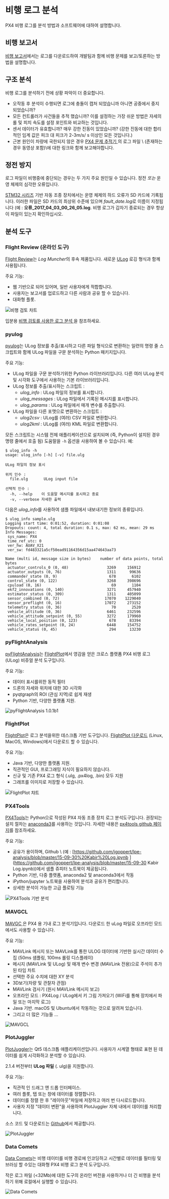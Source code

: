 # 비행 로그 분석

PX4 비행 로그를 분석 방법과 소프트웨어에 대하여 설명합니다.

## 비행 보고서

[비행 보고서](../getting_started/flight_reporting.md)에서는 로그를 다운로드하여 개발팀과 함께 비행 문제를 보고/토론하는 방법을 설명합니다.

## 구조 분석

비행 로그를 분석하기 전에 상황 파악이 더 중요합니다.

* 오작동 후 분석이 수행되면 로그에 충돌이 캡처 되었습니까 아니면 공중에서 중지 되었습니까?
* 모든 컨트롤러가 사건들을 추적 했습니까? 이를 설정하는 가장 쉬운 방법은 자세의 롤 및 피치 속도를 설정 포인트와 비교하는 것입니다.
* 센서 데이터가 유효합니까? 매우 강한 진동이 있었습니까? (강한 진동에 대한 합리적인 임계 값은 피크 대 피크가 2-3m/s/ s 이상인 모든 것입니다.)
* 근본 원인이 차량에 국한되지 않은 경우 [PX4 문제 추적기 ](https://github.com/PX4/PX4-Autopilot/issues/new)의 로그 파일 \ (존재하는 경우 동영상 포함)\에 대한 링크와 함께 보고해야합니다.

## 정전 방지

로그 파일이 비행중에 중단되는 경우는 두 가지 주요 원인일 수 있습니다. 정전 *또는* 운영 체제의 심각한 오류입니다.

[STM32 시리즈](http://www.st.com/en/microcontrollers/stm32-32-bit-arm-cortex-mcus.html?querycriteria=productId=SC1169) 기반 자동 조종 장치에서는 운영 체제의 하드 오류가 SD 카드에 기록됩니다. 이러한 파일은 SD 카드의 최상위 수준에 있으며 *fault\_date.log*로 이름이 지정됩니다 (예 : **오류\_2017\_04\_03\_00\_26\_05.log**. 비행 로그가 갑자기 종료되는 경우 항상이 파일이 있는지 확인하십시오.

## 분석 도구

### Flight Review (온라인 도구)

[Flight Review](http://logs.px4.io)는 *Log Muncher*의 후속 제품입니다. 새로운 [ULog](../dev_log/ulog_file_format.md) 로깅 형식과 함께 사용됩니다.

주요 기능:

* 웹 기반으로 되어 있어며, 일반 사용자에게 적합합니다.
* 사용자는 보고서를 업로드하고 다른 사람과 공유 할 수 있습니다.
* 대화형 플롯.

![비행 검토 차트](../../assets/flight_log_analysis/flight_review/flight-review-example.png)

입분용 [비행 검토를 사용한 로그 분석 ](flight_review.md)을 참조하세요.

### pyulog

[pyulog](https://github.com/PX4/pyulog)는 ULog 정보를 추출/표시하고 다른 파일 형식으로 변환하는 일련의 명령 줄 스크립트와 함께 ULog 파일을 구문 분석하는 Python 패키지입니다.

주요 기능:

* ULog 파일을 구문 분석하기위한 Python 라이브러리입니다. 다른 여러 ULog 분석 및 시각화 도구에서 사용하는 기본 라이브러리입니다.
* ULog 정보를 추출/표시하는 스크립트 : 
  * *ulog_info* : ULog 파일의 정보를 표시합니다.
  * *ulog_messages* : ULog 파일에서 기록된 메시지를 표시합니다.
  * *ulog_params* : ULog 파일에서 매개 변수를 추출합니다.
* ULog 파일을 다른 포맷으로 변환하는 스크립트 : 
  * *ulog2csv* : ULog를 (여러) CSV 파일로 변환합니다.
  * *ulog2kml* : ULog를 (여러) KML 파일로 변환합니다.

모든 스크립트는 시스템 전체 애플리케이션으로 설치되며 (즉, Python이 설치된 경우 명령 줄에서 호출 됨) 도움말을 `-h` 옵션을 사용하여 볼 수 있습니다. 예:

    $ ulog_info -h
    usage: ulog_info [-h] [-v] file.ulg
    
    ULog 파일의 정보 표시
    
    위치 인수 :
      file.ulg       ULog input file
    
    선택적 인수 :
      -h, --help    이 도움말 메시지를 표시하고 종료
      -v, --verbose 자세한 출력
    

다음은 *ulog_info*를 사용하여 샘플 파일에서 내보내기한 정보의 종류입니다.

    $ ulog_info sample.ulg
    Logging start time: 0:01:52, duration: 0:01:08
    Dropouts: count: 4, total duration: 0.1 s, max: 62 ms, mean: 29 ms
    Info Messages:
     sys_name: PX4
     time_ref_utc: 0
     ver_hw: AUAV_X21
     ver_sw: fd483321a5cf50ead91164356d15aa474643aa73
    
    Name (multi id, message size in bytes)    number of data points, total bytes
     actuator_controls_0 (0, 48)                 3269     156912
     actuator_outputs (0, 76)                    1311      99636
     commander_state (0, 9)                       678       6102
     control_state (0, 122)                      3268     398696
     cpuload (0, 16)                               69       1104
     ekf2_innovations (0, 140)                   3271     457940
     estimator_status (0, 309)                   1311     405099
     sensor_combined (0, 72)                    17070    1229040
     sensor_preflight (0, 16)                   17072     273152
     telemetry_status (0, 36)                      70       2520
     vehicle_attitude (0, 36)                    6461     232596
     vehicle_attitude_setpoint (0, 55)           3272     179960
     vehicle_local_position (0, 123)              678      83394
     vehicle_rates_setpoint (0, 24)              6448     154752
     vehicle_status (0, 45)                       294      13230 
    

### pyFlightAnalysis

[pyFlightAnalysis](https://github.com/Marxlp/pyFlightAnalysis)는 [FlightPlot](#flightplot)에서 영감을 얻은 크로스 플랫폼 PX4 비행 로그 (ULog) 비쥬얼 분석 도구입니다.

주요 기능:

* 데이터 표시를위한 동적 필터
* 드론의 자세와 위치에 대한 3D 시각화
* pyqtgraph의 ROI (관심 지역)로 쉽게 재생
* Python 기반, 다양한 플랫폼 지원.

![pyFlightAnalysis 1.0.1b1](../../assets/flight_log_analysis/pyflightanalysis.png)

<span id="flightplot"></span>

### FlightPlot

[FlightPlot](https://github.com/PX4/FlightPlot)은 로그 분석을위한 데스크톱 기반 도구입니다. [FlightPlot 다운로드](https://github.com/PX4/FlightPlot/releases) (Linux, MacOS, Windows)에서 다운로드 할 수 있습니다.

주요 기능:

* Java 기반, 다양한 플랫폼 지원.
* 직관적인 GUI, 프로그래밍 지식이 필요하지 않습니다.
* 신규 및 기존 PX4 로그 형식 (.ulg, .px4log, .bin) 모두 지원
* 그래프를 이미지로 저장할 수 있습니다.

![FlightPlot 챠트](../../assets/flight_log_analysis/flightplot_0.2.16.png)

### PX4Tools

[PX4Tools](https://github.com/dronecrew/px4tools)는 Python으로 작성된 PX4 자동 조종 장치 로그 분석도구입니다. 권장되는 설치 절차는 [anaconda3](https://conda.io/docs/index.html)를 사용하는 것입니다. 자세한 내용은 [px4tools github 페이지](https://github.com/dronecrew/px4tools)를 참조하세요.

주요 기능:

* 공유가 용이하며, Github \ (예 : [https://github.com/jgoppert/lpe-analysis/blob/master/15-09-30%20Kabir%20Log.ipynb ](https://github.com/jgoppert/lpe-analysis/blob/master/15-09-30 Kabir Log.ipynb)\)에서 샘플 쥬피터 노트북이 제공됩니다.
* Python 기반, 다중 플랫폼, anaconda2 및 anaconda3에서 작동
* iPython/jupyter 노트북을 사용하여 분석과 공유가 편리합니다.
* 상세한 분석이 가능한 고급 플로팅 기능

![PX4Tools 기반 분석](../../assets/flight_log_analysis/px4tools.png)

### MAVGCL

[MAVGC ](https://github.com/ecmnet/MAVGCL)은 PX4 용 기내 로그 분석기입니다. 다운로드 한 uLog 파일로 오프라인 모드에서도 사용할 수 있습니다.

주요 기능:

* MAVLink 메시지 또는 MAVLink를 통한 ULOG 데이터에 기반한 실시간 데이터 수집 (50ms 샘플링, 100ms 롤링 디스플레이)
* 메시지 (MAVLink 및 ULog) 및 매개 변수 변경 (MAVLink 전용)으로 주석이 추가 된 타임 차트
* 선택한 주요 수치에 대한 XY 분석
* 3D보기(차량 및 관찰자 관점)
* MAVLink 검사기 (원시 MAVLink 메시지 보고)
* 오프라인 모드 : PX4Log / ULog에서 키 그림 가져오기 (WiFi를 통해 장치에서 파일 또는 마지막 로그)
* Java 기반. macOS 및 Ubuntu에서 작동하는 것으로 알려져 있습니다.
* 그리고 더 많은 기능들 ...

![MAVGCL](../../assets/flight_log_analysis/mavgcl/time_series.png)

### PlotJuggler

[PlotJuggler](https://github.com/facontidavide/PlotJuggler)는 Qt5 데스크톱 애플리케이션입니다. 사용자가 시계열 형태로 표현 된 데이터를 쉽게 시각화하고 분석할 수 있습니다.

2.1.4 버전부터 **ULog 파일** (. ulg)을 지원합니다.

주요 기능:

* 직관적 인 드래그 앤 드롭 인터페이스.
* 여러 플롯, 탭 또는 창에 데이터를 정렬합니다.
* 데이터를 정렬 한 후 "레이아웃"파일에 저장하고 여러 번 다시로드합니다.
* 사용자 지정 "데이터 변환"을 사용하여 PlotJuggler 자체 내에서 데이터를 처리합니다.

소스 코드 및 다운로드는 [Github](https://github.com/facontidavide/PlotJuggler)에서 제공합니다.

![PlotJuggler](../../assets/flight_log_analysis/plotjuggler.png)

### Data Comets

[Data Comets](https://github.com/dsaffo/DataComets)는 비행 데이터를 비행 경로에 인코딩하고 시간별로 데이터를 필터링 및 브러싱 할 수있는 대화형 PX4 비행 로그 분석 도구입니다.

작은 로그 파일 (<32Mb)에 대한 도구의 온라인 버전을 사용하거나 더 긴 비행을 분석하기 위해 로컬에서 실행할 수 있습니다.

![Data Comets](../../assets/flight_log_analysis/data_comets/data_comets_overview.gif)